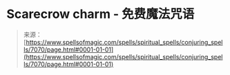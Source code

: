 <!--yml

category: 未分类

date: 2024-06-12 18:41:59

-->

# Scarecrow charm - 免费魔法咒语

> 来源：[https://www.spellsofmagic.com/spells/spiritual_spells/conjuring_spells/7070/page.html#0001-01-01](https://www.spellsofmagic.com/spells/spiritual_spells/conjuring_spells/7070/page.html#0001-01-01)
